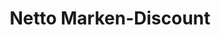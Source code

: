 ---
title: "Netto Marken-Discount"
url: /zeulenroda-triebes/netto-marken-discount/
shop: Supermarkt
---